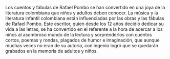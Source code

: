 Los cuentos y fábulas de Rafael Pombo se han convertido en una joya de la literatura colombiana que niños y adultos deben conocer.
La música y la literatura infantil colombiana están influenciadas por las obras y las fábulas de Rafael Pombo. Este escritor, quien desde los 12 años decidió dedicar su vida a las letras, se ha convertido en el referente a la hora de acercar a los niños al asombroso mundo de la lectura y sorprenderlos con cuentos cortos, poemas y rondas, plagados de humor e imaginación, que aunque muchas veces no eran de su autoría, con ingenio logró que se quedarán grabados en la memoria de adultos y niños.
